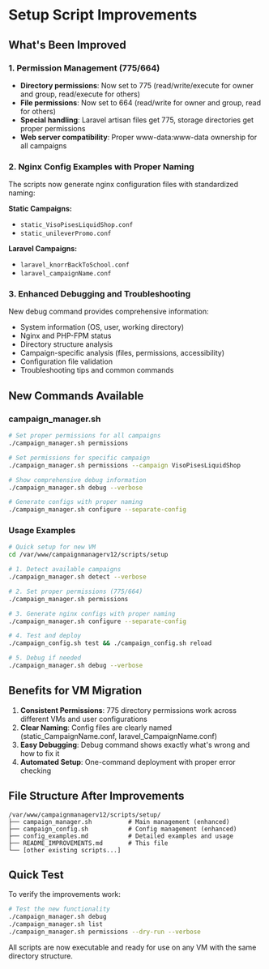 # Setup Script Improvements

## What's Been Improved

### 1. Permission Management (775/664)
- **Directory permissions**: Now set to 775 (read/write/execute for owner and group, read/execute for others)
- **File permissions**: Now set to 664 (read/write for owner and group, read for others)  
- **Special handling**: Laravel artisan files get 775, storage directories get proper permissions
- **Web server compatibility**: Proper www-data:www-data ownership for all campaigns

### 2. Nginx Config Examples with Proper Naming

The scripts now generate nginx configuration files with standardized naming:

**Static Campaigns:**
- `static_VisoPisesLiquidShop.conf`
- `static_unileverPromo.conf`

**Laravel Campaigns:**  
- `laravel_knorrBackToSchool.conf`
- `laravel_campaignName.conf`

### 3. Enhanced Debugging and Troubleshooting

New debug command provides comprehensive information:
- System information (OS, user, working directory)
- Nginx and PHP-FPM status
- Directory structure analysis
- Campaign-specific analysis (files, permissions, accessibility)
- Configuration file validation
- Troubleshooting tips and common commands

## New Commands Available

### campaign_manager.sh
```bash
# Set proper permissions for all campaigns
./campaign_manager.sh permissions

# Set permissions for specific campaign
./campaign_manager.sh permissions --campaign VisoPisesLiquidShop

# Show comprehensive debug information
./campaign_manager.sh debug --verbose

# Generate configs with proper naming
./campaign_manager.sh configure --separate-config
```

### Usage Examples

```bash
# Quick setup for new VM
cd /var/www/campaignmanagerv12/scripts/setup

# 1. Detect available campaigns
./campaign_manager.sh detect --verbose

# 2. Set proper permissions (775/664)
./campaign_manager.sh permissions

# 3. Generate nginx configs with proper naming
./campaign_manager.sh configure --separate-config

# 4. Test and deploy
./campaign_config.sh test && ./campaign_config.sh reload

# 5. Debug if needed
./campaign_manager.sh debug --verbose
```

## Benefits for VM Migration

1. **Consistent Permissions**: 775 directory permissions work across different VMs and user configurations
2. **Clear Naming**: Config files are clearly named (static_CampaignName.conf, laravel_CampaignName.conf)  
3. **Easy Debugging**: Debug command shows exactly what's wrong and how to fix it
4. **Automated Setup**: One-command deployment with proper error checking

## File Structure After Improvements

```
/var/www/campaignmanagerv12/scripts/setup/
├── campaign_manager.sh          # Main management (enhanced)
├── campaign_config.sh           # Config management (enhanced) 
├── config_examples.md           # Detailed examples and usage
├── README_IMPROVEMENTS.md       # This file
└── [other existing scripts...]
```

## Quick Test

To verify the improvements work:

```bash
# Test the new functionality
./campaign_manager.sh debug
./campaign_manager.sh list
./campaign_manager.sh permissions --dry-run --verbose
```

All scripts are now executable and ready for use on any VM with the same directory structure.